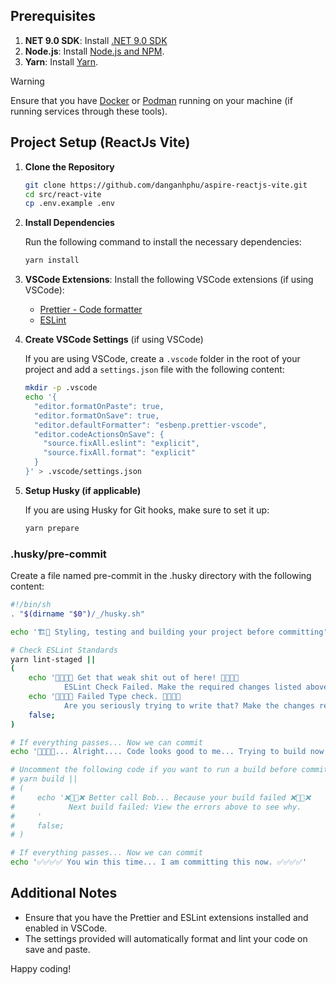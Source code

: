 ## Prerequisites

1. **NET 9.0 SDK**: Install [.NET 9.0 SDK](https://dotnet.microsoft.com/download/dotnet/9.0)
2. **Node.js**: Install [Node.js and NPM](https://nodejs.org/en/).
3. **Yarn**: Install [Yarn](https://yarnpkg.com/getting-started/install).

> [!WARNING]
> Ensure that you have [Docker](https://www.docker.com/) or [Podman](https://podman.io/) running on your machine (if running services through these tools).

## Project Setup (ReactJs Vite)

1. **Clone the Repository**

    ```bash
    git clone https://github.com/danganhphu/aspire-reactjs-vite.git
    cd src/react-vite
    cp .env.example .env
    ```

2. **Install Dependencies**

    Run the following command to install the necessary dependencies:

    ```bash
    yarn install
    ```

3. **VSCode Extensions**: Install the following VSCode extensions (if using VSCode):

    - [Prettier - Code formatter](https://marketplace.visualstudio.com/items?itemName=esbenp.prettier-vscode)
    - [ESLint](https://marketplace.visualstudio.com/items?itemName=dbaeumer.vscode-eslint)

4. **Create VSCode Settings** (if using VSCode)

    If you are using VSCode, create a `.vscode` folder in the root of your project and add a `settings.json` file with the following content:

    ```bash
    mkdir -p .vscode
    echo '{
      "editor.formatOnPaste": true,
      "editor.formatOnSave": true,
      "editor.defaultFormatter": "esbenp.prettier-vscode",
      "editor.codeActionsOnSave": {
        "source.fixAll.eslint": "explicit",
        "source.fixAll.format": "explicit"
      }
    }' > .vscode/settings.json
    ```

5. **Setup Husky (if applicable)**

    If you are using Husky for Git hooks, make sure to set it up:

    ```bash
    yarn prepare
    ```

### .husky/pre-commit

Create a file named pre-commit in the .husky directory with the following content:

```sh
#!/bin/sh
. "$(dirname "$0")/_/husky.sh"

echo '🏗️👷 Styling, testing and building your project before committing'

# Check ESLint Standards
yarn lint-staged ||
(
    echo '😤🏀👋😤 Get that weak shit out of here! 😤🏀👋😤
            ESLint Check Failed. Make the required changes listed above, add changes and try to commit again.'
    echo '🤡😂❌🤡 Failed Type check. 🤡😂❌🤡
            Are you seriously trying to write that? Make the changes required above.'
    false;
)

# If everything passes... Now we can commit
echo '🤔🤔🤔🤔... Alright.... Code looks good to me... Trying to build now. 🤔🤔🤔🤔'

# Uncomment the following code if you want to run a build before committing:
# yarn build ||
# (
#     echo '❌👷🔨❌ Better call Bob... Because your build failed ❌👷🔨❌
#            Next build failed: View the errors above to see why.
#     '
#     false;
# )

# If everything passes... Now we can commit
echo '✅✅✅✅ You win this time... I am committing this now. ✅✅✅✅'
```

## Additional Notes

-   Ensure that you have the Prettier and ESLint extensions installed and enabled in VSCode.
-   The settings provided will automatically format and lint your code on save and paste.

Happy coding!
